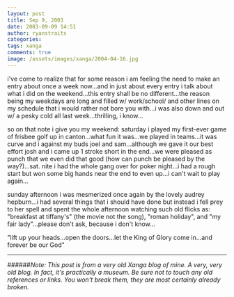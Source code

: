 ```yaml
---
layout: post
title: Sep 9, 2003
date: 2003-09-09 14:51
author: ryanstraits
categories:
tags: xanga
comments: true
image: /assets/images/xanga/2004-04-16.jpg
---
```

i've come to realize that for some reason i am feeling the need to make an entry about once a week now...and in just about every entry i talk about what i did on the weekend...this entry shall be no different...the reason being my weekdays are long and filled w/ work/school/ and other lines on my schedule that i would rather not bore you with...i was also down and out w/ a pesky cold all last week...thrilling, i know...

<!-- break -->

so on that note i give you my weekend: saturday i played my first-ever game of frisbee golf up in canton...what fun it was...we played in teams...it was curve and i against my buds joel and sam...although we gave it our best effort josh and i came up 1 stroke short in the end...we were pleased as punch that we even did that good (how can punch be pleased by the way?)...sat. nite i had the whole gang over for poker night...i had a rough start but won some big hands near the end to even up...i can't wait to play again...

sunday afternoon i was mesmerized once again by the lovely audrey hepburn...i had several things that i should have done but instead i fell prey to her spell and spent the whole afternoon watching such old flicks as: "breakfast at tiffany's" (the movie not the song), "roman holiday", and "my fair lady"...please don't ask, because i don't know...

"lift up your heads...open the doors...let the King of Glory come in...and forever be our God"

---

######*Note: This post is from a very old Xanga blog of mine. A very, very old blog. In fact, it's practically a museum. Be sure not to touch any old references or links. You won't break them, they are most certainly already broken.*